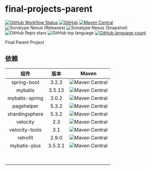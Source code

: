 # final-projects-parent

[![GitHub Workflow Status](https://img.shields.io/github/workflow/status/final-projects/final-dependencies/ci)](https://github.com/final-projectes/final-dependencies/actions?query=workflow%3Aci)
[![GitHub](https://img.shields.io/github/license/final-projects/final-dependencies)](http://www.apache.org/licenses/LICENSE-2.0.html)
[![Maven Central](https://img.shields.io/maven-central/v/org.ifinalframework.project/final-dependencies?label=maven&color=success)](https://mvnrepository.com/search?q=org.ifinalframework)
![Sonatype Nexus (Releases)](https://img.shields.io/nexus/r/org.ifinalframework.project/final-dependencies?server=https://s01.oss.sonatype.org)
![Sonatype Nexus (Snapshot)](https://img.shields.io/nexus/s/org.ifinalframework.project/final-dependencies?server=https://s01.oss.sonatype.org)
![GitHub Repo stars](https://img.shields.io/github/stars/final-projects/final-dependencies)
![GitHub top language](https://img.shields.io/github/languages/top/final-projects/final-dependencies)
[![GitHub language count](https://img.shields.io/github/languages/count/final-projects/final-dependencies)](https://github.com/likly/final-framework)


Final Parent Project

## 依赖

|       组件       |   版本    |                                                    Maven                                                     |
|:--------------:|:-------:|:------------------------------------------------------------------------------------------------------------:|
|  spring-boot   |  3.2.3  | ![Maven Central](https://img.shields.io/maven-central/v/org.springframework.boot/spring-boot-starter-parent) |
|    mybatis     | 3.5.13  |                 ![Maven Central](https://img.shields.io/maven-central/v/org.mybatis/mybatis)                 |
| mybatis-spring |  3.0.2  | ![Maven Central](https://img.shields.io/maven-central/v/org.mybatis.spring.boot/mybatis-spring-boot-starter) |
|   pagehelper   |  5.3.2  |          ![Maven Central](https://img.shields.io/maven-central/v/com.github.pagehelper/pagehelper)           |
| shardingsphere |  5.3.2  | ![Maven Central](https://img.shields.io/maven-central/v/org.apache.shardingsphere/shardingsphere-jdbc-core)  |
|    velocity    |   2.3   |      ![Maven Central](https://img.shields.io/maven-central/v/org.apache.velocity/velocity-engine-core)       |
| velocity-tools |   3.1   |  ![Maven Central](https://img.shields.io/maven-central/v/org.apache.velocity.tools/velocity-tools-generic)   |
|    retrofit    |  2.9.0  |           ![Maven Central](https://img.shields.io/maven-central/v/com.squareup.retrofit2/retrofit)           |
|  mybatis-plus  | 3.5.3.1 |              ![Maven Central](https://img.shields.io/maven-central/v/com.baomidou/mybatis-plus)              |
|                |         |                                                                                                              |
|                |         |                                                                                                              |
|                |         |                                                                                                              |
|                |         |                                                                                                              |
|                |         |                                                                                                              |
|                |         |                                                                                                              |
|                |         |                                                                                                              |
|                |         |                                                                                                              |
